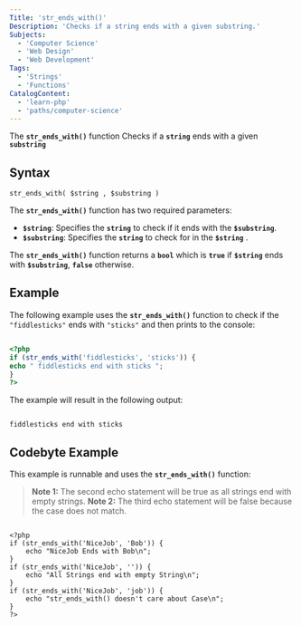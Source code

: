 ```yaml
---
Title: 'str_ends_with()'
Description: 'Checks if a string ends with a given substring.'
Subjects:
  - 'Computer Science'
  - 'Web Design'
  - 'Web Development'
Tags:
  - 'Strings'
  - 'Functions'
CatalogContent:
  - 'learn-php'
  - 'paths/computer-science'
---
```


The **`str_ends_with()`** function Checks if a **`string`** ends with a given **`substring`**

## Syntax

```pseudo
str_ends_with( $string , $substring )
```

The **`str_ends_with()`** function has two required parameters:

- **`$string`**: Specifies the **`string`** to check if it ends with the **`$substring`**.
- **`$substring`**: Specifies the **`string`** to check for in the **`$string`** .

The **`str_ends_with()`** function returns a **`bool`** which is **`true`** if **`$string`** ends with **`$substring`**, **`false`** otherwise.

## Example

The following example uses the **`str_ends_with()`** function to check if the `"fiddlesticks"` ends with `"sticks"` and then prints to the console:

```php

<?php
if (str_ends_with('fiddlesticks', 'sticks')) {
echo " fiddlesticks end with sticks ";
}
?>

```

The example will result in the following output:

```shell

fiddlesticks end with sticks

```

## Codebyte Example

This example is runnable and uses the **`str_ends_with()`** function:

> **Note 1:** The second echo statement will be true as all strings end with empty strings.
> **Note 2:** The third echo statement will be false because the case does not match.

```codebyte/php

<?php
if (str_ends_with('NiceJob', 'Bob')) {
    echo "NiceJob Ends with Bob\n";
}
if (str_ends_with('NiceJob', '')) {
    echo "All Strings end with empty String\n";
}
if (str_ends_with('NiceJob', 'job')) {
    echo "str_ends_with() doesn't care about Case\n";
}
?>
```
